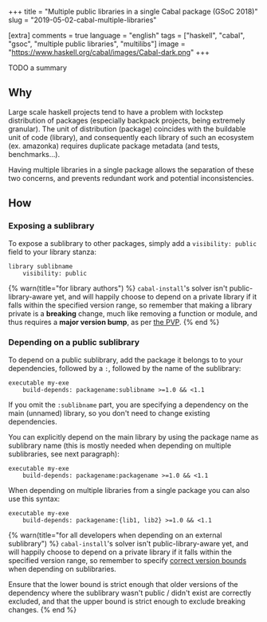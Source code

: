 +++
title = "Multiple public libraries in a single Cabal package (GSoC 2018)"
slug = "2019-05-02-cabal-multiple-libraries"

[extra]
comments = true
language = "english"
tags = ["haskell", "cabal", "gsoc", "multiple public libraries", "multilibs"]
image = "https://www.haskell.org/cabal/images/Cabal-dark.png"
+++

TODO a summary

<!-- more -->

## Why

Large scale haskell projects tend to have a problem with lockstep distribution
of packages (especially backpack projects, being extremely granular). The unit
of distribution (package) coincides with the buildable unit of code (library),
and consequently each library of such an ecosystem (ex. amazonka) requires
duplicate package metadata (and tests, benchmarks…).

Having multiple libraries in a single package allows the separation of these
two concerns, and prevents redundant work and potential inconsistencies.

## How

### Exposing a sublibrary

To expose a sublibrary to other packages, simply add a `visibility: public`
field to your library stanza:

```cabal
library sublibname
    visibility: public
```

{% warn(title="for library authors") %}
  `cabal-install`'s solver isn't public-library-aware yet, and will happily
  choose to depend on a private library if it falls within the specified
  version range, so remember that making a library private is a **breaking**
  change, much like removing a function or module, and thus requires a
  **major version bump**, as per [the PVP](https://pvp.haskell.org/).
{% end %}

### Depending on a public sublibrary

To depend on a public sublibrary, add the package it belongs to to your
dependencies, followed by a `:`, followed by the name of the sublibrary:

```cabal
executable my-exe
    build-depends: packagename:sublibname >=1.0 && <1.1
```

If you omit the `:sublibname` part, you are specifying a dependency on the
main (unnamed) library, so you don't need to change existing dependencies.

You can explicitly depend on the main library by using the package name as
sublibrary name (this is mostly needed when depending on multiple sublibraries,
see next paragraph):

```cabal
executable my-exe
    build-depends: packagename:packagename >=1.0 && <1.1
```

When depending on multiple libraries from a single package you can also use this
syntax:

```cabal
executable my-exe
    build-depends: packagename:{lib1, lib2} >=1.0 && <1.1
```

{% warn(title="for all developers when depending on an external sublibrary") %}
  `cabal-install`'s solver isn't public-library-aware yet, and will happily
  choose to depend on a private library if it falls within the specified
  version range, so remember to specify
  [correct version bounds](https://pvp.haskell.org/)
  when depending on sublibraries.

  Ensure that the lower bound is strict enough that older versions of the
  dependency where the sublibrary wasn't public / didn't exist are correctly
  excluded, and that the upper bound is strict enough to exclude breaking
  changes.
{% end %}


